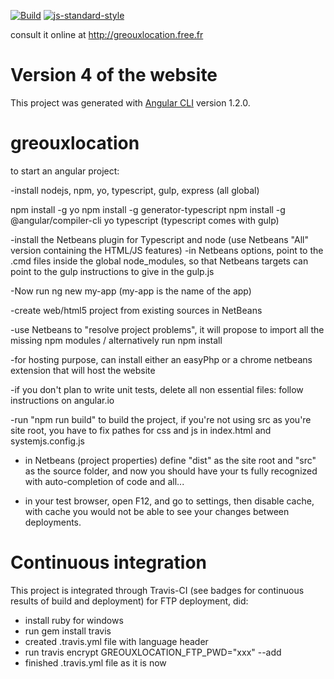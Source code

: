 [![Build](https://travis-ci.org/zg2pro/greouxlocation.svg?branch=master)](https://travis-ci.org/zg2pro/greouxlocation)
[![js-standard-style](https://img.shields.io/badge/code%20style-standard-brightgreen.svg)](http://standardjs.com/)

consult it online at http://greouxlocation.free.fr


# Version 4 of the website

This project was generated with [Angular CLI](https://github.com/angular/angular-cli) version 1.2.0.


# greouxlocation

to start an angular project:

-install nodejs, npm, yo, typescript, gulp, express (all global)

npm install -g yo
npm install -g generator-typescript
npm install -g @angular/compiler-cli
yo typescript
(typescript comes with gulp)

-install the Netbeans plugin for Typescript and node (use Netbeans "All" version containing the HTML/JS features)
-in Netbeans options, point to the .cmd files inside the global node_modules, so that Netbeans targets can point to the gulp instructions to give in the gulp.js


-Now run ng new my-app (my-app is the name of the app)

-create web/html5 project from existing sources in NetBeans

-use Netbeans to "resolve project problems", it will  propose to import all the missing npm modules / alternatively run npm install

-for hosting purpose, can install either an easyPhp or a chrome netbeans extension that will host the website

-if you don't plan to write unit tests, delete all non essential files: follow instructions on angular.io

-run "npm run build" to build the project, if you're not using src as you're site root, you have to fix pathes for css and js in index.html and systemjs.config.js

- in Netbeans (project properties) define "dist" as the site root and "src" as the source folder, 
and now you should have your ts fully recognized with auto-completion of code and all...

- in your test browser, open F12, and go to settings, then disable cache, with cache you would not be able to see your changes between deployments.

# Continuous integration

This project is integrated through Travis-CI (see badges for continuous results of build and deployment)
for FTP deployment, did:
- install ruby for windows
- run gem install travis
- created .travis.yml file with language header
- run travis encrypt GREOUXLOCATION_FTP_PWD="xxx" --add
- finished .travis.yml file as it is now
